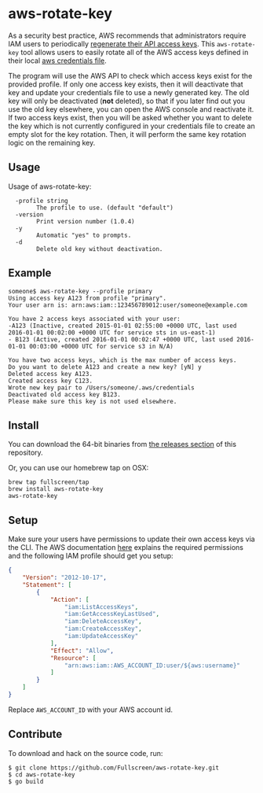 # aws-rotate-key

As a security best practice, AWS recommends that administrators require
IAM users to periodically [regenerate their API access keys](http://docs.aws.amazon.com/IAM/latest/UserGuide/id_credentials_access-keys.html#Using_RotateAccessKey).
This `aws-rotate-key` tool allows users to easily rotate all of the AWS access keys defined in their local 
[aws credentials file](http://docs.aws.amazon.com/cli/latest/userguide/cli-chap-getting-started.html#cli-multiple-profiles).

The program will use the AWS API to check which access keys exist
for the provided profile. If only one access key exists, then it will
deactivate that key and update your credentials file to use a newly 
generated key. The old key will only be deactivated (**not** deleted),
so that if you later find out you use the old key elsewhere, you
can open the AWS console and reactivate it. If two access keys exist,
then you will be asked whether you want to delete the key which is
not currently configured in your credentials file to create an empty
slot for the key rotation. Then, it will perform the same key rotation 
logic on the remaining key.


## Usage
Usage of aws-rotate-key:
```
  -profile string
    	The profile to use. (default "default")
  -version
    	Print version number (1.0.4)
  -y
        Automatic "yes" to prompts.
  -d
        Delete old key without deactivation.

```

## Example

```
someone$ aws-rotate-key --profile primary
Using access key A123 from profile "primary".
Your user arn is: arn:aws:iam::123456789012:user/someone@example.com

You have 2 access keys associated with your user:
-A123 (Inactive, created 2015-01-01 02:55:00 +0000 UTC, last used 2016-01-01 00:02:00 +0000 UTC for service sts in us-east-1)
- B123 (Active, created 2016-01-01 00:02:47 +0000 UTC, last used 2016-01-01 00:03:00 +0000 UTC for service s3 in N/A)

You have two access keys, which is the max number of access keys.
Do you want to delete A123 and create a new key? [yN] y
Deleted access key A123.
Created access key C123.
Wrote new key pair to /Users/someone/.aws/credentials
Deactivated old access key B123.
Please make sure this key is not used elsewhere.
```

## Install

You can download the 64-bit binaries from
[the releases section](https://github.com/Fullscreen/aws-rotate-key/releases/latest)
of this repository.

Or, you can use our homebrew tap on OSX:

```
brew tap fullscreen/tap
brew install aws-rotate-key
aws-rotate-key
```

## Setup

Make sure your users have permissions to update their own access keys via the CLI. The AWS
documentation [here](http://docs.aws.amazon.com/IAM/latest/UserGuide/id_credentials_delegate-permissions_examples.html#creds-policies-credentials)
explains the required permissions and the following IAM profile should get you setup:

```json
{
    "Version": "2012-10-17",
    "Statement": [
        {
            "Action": [
                "iam:ListAccessKeys",
                "iam:GetAccessKeyLastUsed",
                "iam:DeleteAccessKey",
                "iam:CreateAccessKey",
                "iam:UpdateAccessKey"
            ],
            "Effect": "Allow",
            "Resource": [
                "arn:aws:iam::AWS_ACCOUNT_ID:user/${aws:username}"
            ]
        }
    ]
}
```

Replace `AWS_ACCOUNT_ID` with your AWS account id.

## Contribute

To download and hack on the source code, run:
```
$ git clone https://github.com/Fullscreen/aws-rotate-key.git
$ cd aws-rotate-key
$ go build
```
